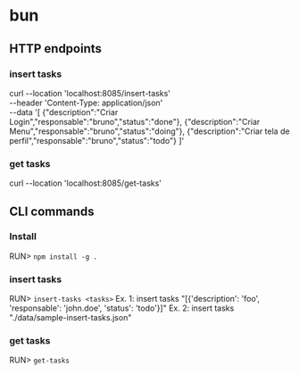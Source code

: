 # bun

## HTTP endpoints

### insert tasks
curl --location 'localhost:8085/insert-tasks' \
--header 'Content-Type: application/json' \
--data '[
    {"description":"Criar Login","responsable":"bruno","status":"done"},
    {"description":"Criar Menu","responsable":"bruno","status":"doing"},
    {"description":"Criar tela de perfil","responsable":"bruno","status":"todo"}
]'

### get tasks
curl --location 'localhost:8085/get-tasks'

## CLI commands

### Install

RUN> `npm install -g .`

### insert tasks
RUN> `insert-tasks <tasks>`
Ex. 1: insert tasks "[{'description': 'foo', 'responsable': 'john.doe', 'status': 'todo'}]"
Ex. 2: insert tasks "./data/sample-insert-tasks.json"

### get tasks
RUN> `get-tasks`
